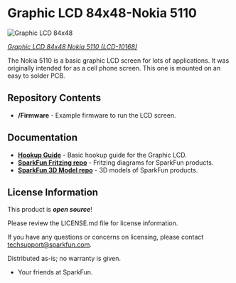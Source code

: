 Graphic LCD 84x48-Nokia 5110
=====================

![Graphic LCD 84x48](https://dlnmh9ip6v2uc.cloudfront.net/images/products/1/0/1/6/8/10168-01_i_ma.jpg)  

[*Graphic LCD 84x48 Nokia 5110 (LCD-10168)*](https://www.sparkfun.com/products/10168)

The Nokia 5110 is a basic graphic LCD screen for lots of applications. 
It was originally intended for as a cell phone screen. This one is mounted on an easy to solder PCB.

Repository Contents
-------------------
* **/Firmware** - Example firmware to run the LCD screen.

Documentation
--------------

* **[Hookup Guide](https://learn.sparkfun.com/tutorials/graphic-lcd-hookup-guide)** - Basic hookup guide for the Graphic LCD.
* **[SparkFun Fritzing repo](https://github.com/sparkfun/Fritzing_Parts)** - Fritzing diagrams for SparkFun products.
* **[SparkFun 3D Model repo](https://github.com/sparkfun/3D_Models)** - 3D models of SparkFun products. 

License Information
-------------------

This product is _**open source**_! 

Please review the LICENSE.md file for license information. 

If you have any questions or concerns on licensing, please contact techsupport@sparkfun.com.

Distributed as-is; no warranty is given.

- Your friends at SparkFun.
